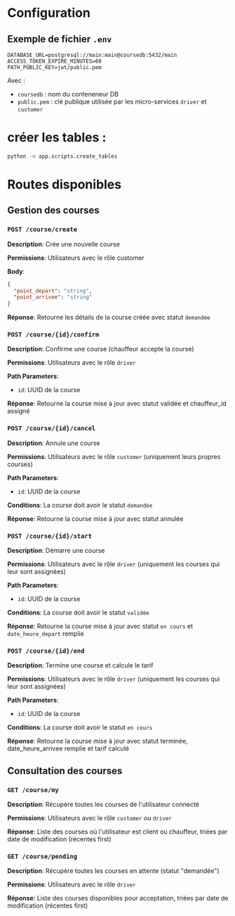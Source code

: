 # Configuration

## Exemple de fichier `.env`

```dotenv
DATABASE_URL=postgresql://main:main@coursedb:5432/main
ACCESS_TOKEN_EXPIRE_MINUTES=60
PATH_PUBLIC_KEY=jwt/public.pem
```

Avec : 
- `coursedb` : nom du conteneneur DB
- `public.pem` : clé publique utilisée par les micro-services `driver` et `customer`

# créer les tables : 
```bash
python -m app.scripts.create_tables
```

# Routes disponibles

## Gestion des courses

### `POST /course/create`

**Description**: Crée une nouvelle course

**Permissions**: Utilisateurs avec le rôle customer

**Body**:
```json
{
  "point_depart": "string",
  "point_arrivee": "string"
}
```

**Réponse**: Retourne les détails de la course créée avec statut `demandée`

### `POST /course/{id}/confirm`

**Description**: Confirme une course (chauffeur accepte la course)

**Permissions**: Utilisateurs avec le rôle `driver`

**Path Parameters**:

- `id`: UUID de la course

**Réponse**: Retourne la course mise à jour avec statut validée et chauffeur_id assigné

### `POST /course/{id}/cancel`

**Description**: Annule une course

**Permissions**: Utilisateurs avec le rôle `customer` (uniquement leurs propres courses)

**Path Parameters**:

- `id`: UUID de la course

**Conditions**: La course doit avoir le statut `demandée`

**Réponse**: Retourne la course mise à jour avec statut annulée

### `POST /course/{id}/start`

**Description**: Démarre une course

**Permissions**: Utilisateurs avec le rôle `driver` (uniquement les courses qui leur sont assignées)

**Path Parameters**:

- `id`: UUID de la course

**Conditions**: La course doit avoir le statut `validée`

**Réponse**: Retourne la course mise à jour avec statut `en cours` et `date_heure_depart` remplie

### `POST /course/{id}/end`

**Description**: Termine une course et calcule le tarif

**Permissions**: Utilisateurs avec le rôle `driver` (uniquement les courses qui leur sont assignées)

**Path Parameters**:

- `id`: UUID de la course

**Conditions**: La course doit avoir le statut `en cours`

**Réponse**: Retourne la course mise à jour avec statut terminée, date_heure_arrivee remplie et tarif calculé

## Consultation des courses

### `GET /course/my`

**Description**: Récupère toutes les courses de l'utilisateur connecté

**Permissions**: Utilisateurs avec le rôle `customer` ou `driver`

**Réponse**: Liste des courses où l'utilisateur est client ou chauffeur, triées par date de modification (récentes first)

### `GET /course/pending`

**Description**: Récupère toutes les courses en attente (statut "demandée")

**Permissions**: Utilisateurs avec le rôle `driver`

**Réponse**: Liste des courses disponibles pour acceptation, triées par date de modification (récentes first)
